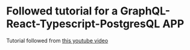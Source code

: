 # Followed tutorial for a GraphQL-React-Typescript-PostgresQL APP

Tutorial followed from [this youtube video](https://www.youtube.com/watch?v=I6ypD7qv3Z8)
